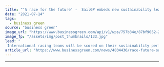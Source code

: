 ```yaml
---
title: "'A race for the future' -  SailGP embeds new sustainability league into global sailing competition"
date: "2021-07-14"
tags: 
  - business green
source: "business green"
image_url: "https://www.businessgreen.com/api/v1/wps/757b34e/87bf9052-2c8a-4a9f-8326-2eb1999fc0a4/6/TL203895-1-185x114.jpg"
image_fp: "/assets/img/post_thumbnails/133.jpg"
lead: "
 International racing teams will be scored on their sustainability performance as they participate in global sailing competition, sport body reveals ..."
article_url: "https://www.businessgreen.com/news/4034436/race-future-sailgp-embeds-sustainability-league-global-sailing-competition"
---
```


---
